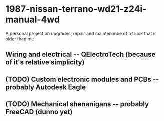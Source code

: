 # 1987-nissan-terrano-wd21-z24i-manual-4wd
A personal project on upgrades, repair and maintenance of a truck that is older than me

## Wiring and electrical -- QElectroTech (because of it's relative simplicity)

## (TODO) Custom electronic modules and PCBs -- probably Autodesk Eagle

## (TODO) Mechanical shenanigans -- probably FreeCAD (dunno yet)

